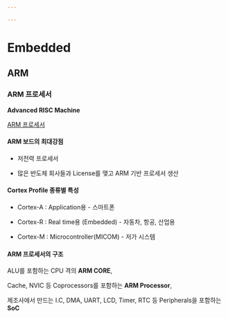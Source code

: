 ```yaml
---

---
```


# Embedded

## ARM

### ARM 프로세서

**Advanced RISC Machine**

[ARM 프로세서](https://ko.wikipedia.org/wiki/ARM_%EC%95%84%ED%82%A4%ED%85%8D%EC%B2%98)

#### ARM 보드의 최대강점

- 저전력 프로세서

- 많은 반도체 회사들과 License를 맺고 ARM 기반 프로세서 생산

#### Cortex Profile 종류별 특성

- Cortex-A : Application용 - 스마트폰

- Cortex-R : Real time용 (Embedded) - 자동차, 항공, 산업용

- Cortex-M : Microcontroller(MICOM) - 저가 시스템

#### ARM 프로세서의 구조

ALU를 포함하는 CPU 격의 **ARM CORE**,

Cache, NVIC 등 Coprocessors를 포함하는 **ARM Processor**,

제조사에서 만드는 I.C, DMA, UART, LCD, Timer, RTC 등 Peripherals을 포함하는 **SoC**



